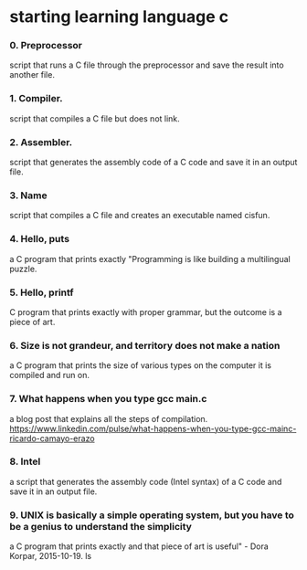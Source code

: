 # starting learning language c

### 0. Preprocessor
script that runs a C file through the preprocessor and save the result into another file.
### 1. Compiler.
script that compiles a C file but does not link.
### 2. Assembler.
script that generates the assembly code of a C code and save it in an output file.
### 3. Name
script that compiles a C file and creates an executable named cisfun.
### 4. Hello, puts
a C program that prints exactly "Programming is like building a multilingual puzzle.
### 5. Hello, printf 
C program that prints exactly with proper grammar, but the outcome is a piece of art.
### 6. Size is not grandeur, and territory does not make a nation
a C program that prints the size of various types on the computer it is compiled and run on.
### 7. What happens when you type gcc main.c 
a blog post that explains all the steps of compilation.
https://www.linkedin.com/pulse/what-happens-when-you-type-gcc-mainc-ricardo-camayo-erazo
### 8. Intel
a script that generates the assembly code (Intel syntax) of a C code and save it in an output file.
### 9. UNIX is basically a simple operating system, but you have to be a genius to understand the simplicity
a C program that prints exactly and that piece of art is useful" - Dora Korpar, 2015-10-19.
ls 